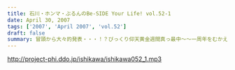 ```yaml
---
title: 石川・ホンマ・ぶるんのBe-SIDE Your Life! vol.52-1
date: April 30, 2007
tags: ['2007', 'April 2007', 'vol.52']
draft: false
summary: 冒頭から大々的発表・・・！？びっくり仰天黄金週間真っ最中〜〜一周年をむかえようかというビーサイは、毎度おなじみ年中無休で開店しています・・・NAMAE
---
```


http://project-phi.ddo.jp/ishikawa/ishikawa052_1.mp3